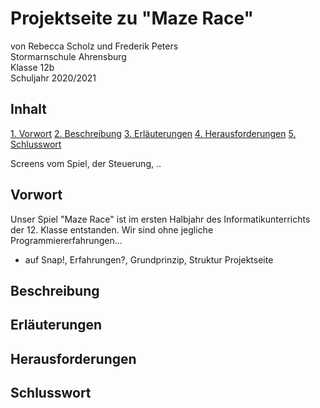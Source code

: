 # Projektseite zu "Maze Race"

von Rebecca Scholz und Frederik Peters                                                                                                                                             
Stormarnschule Ahrensburg                                                                                                                                                           
Klasse 12b                                                                                                                                                                         
Schuljahr 2020/2021


## Inhalt 

[1. Vorwort](#1)
[2. Beschreibung](#2)
[3. Erläuterungen](#3)
[4. Herausforderungen](#4)
[5. Schlusswort](#5)

Screens vom Spiel, der Steuerung, ..

## Vorwort<a name="1"></a>

Unser Spiel "Maze Race" ist im ersten Halbjahr des Informatikunterrichts der 12. Klasse entstanden. Wir sind ohne jegliche Programmiererfahrungen...
- auf Snap!, Erfahrungen?, Grundprinzip, Struktur Projektseite

## Beschreibung <a name="2"></a>

## Erläuterungen <a name="3"></a>

## Herausforderungen <a name="4"></a>

## Schlusswort <a name="5"></a>
